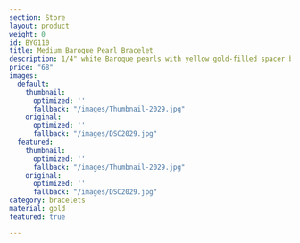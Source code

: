 ```yaml
---
section: Store
layout: product
weight: 0
id: BYG110
title: Medium Baroque Pearl Bracelet
description: 1/4" white Baroque pearls with yellow gold-filled spacer beads
price: "68"
images:
  default:
    thumbnail:
      optimized: ''
      fallback: "/images/Thumbnail-2029.jpg"
    original:
      optimized: ''
      fallback: "/images/DSC2029.jpg"
  featured:
    thumbnail:
      optimized: ''
      fallback: "/images/Thumbnail-2029.jpg"
    original:
      optimized: ''
      fallback: "/images/DSC2029.jpg"
category: bracelets
material: gold
featured: true

---
```

